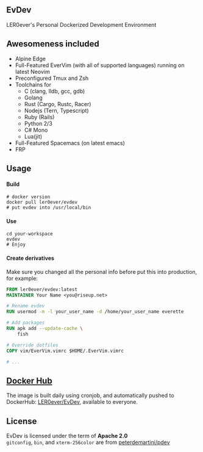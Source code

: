 ## EvDev
LER0ever's Personal Dockerized Development Environment

## Awesomeness included
- Alpine Edge
- Full-Featured EverVim (with all of supported languages) running on latest Neovim
- Preconfigured Tmux and Zsh
- Toolchains for
    - C (clang, lldb, gcc, gdb)
    - Golang
    - Rust (Cargo, Rustc, Racer)
    - Nodejs (Tern, Typescript)
    - Ruby (Rails)
    - Python 2/3
    - C# Mono
    - Lua(jit)
- Full-Featured Spacemacs (on latest emacs)
- FRP

## Usage
#### Build
```
# docker version
docker pull ler0ever/evdev
# put evdev into /usr/local/bin
```

#### Use
```
cd your-workspace
evdev
# Enjoy
```

#### Create derivatives
Make sure you changed all the personal info before put this into production, for example:

```dockerfile
FROM ler0ever/evdev:latest
MAINTAINER Your Name <you@riseup.net>

# Rename evdev
RUN usermod -m -l your_user_name -d /home/your_user_name everette

# Add packages
RUN apk add --update-cache \
    fish

# Override dotfiles
COPY vim/EverVim.vimrc $HOME/.EverVim.vimrc

# ...
```

## [Docker Hub](https://hub.docker.com/r/ler0ever/evdev/)
The image is built daily using cronjob, and automatically pushed to DockerHub: [LER0ever/EvDev](https://hub.docker.com/r/ler0ever/evdev/), available to everyone.

## License
EvDev is licensed under the term of **Apache 2.0**  
`gitconfig`, `bin`, and `xterm-256color` are from [peterdemartini/pdev](https://github.com/peterdemartini/pdev)
